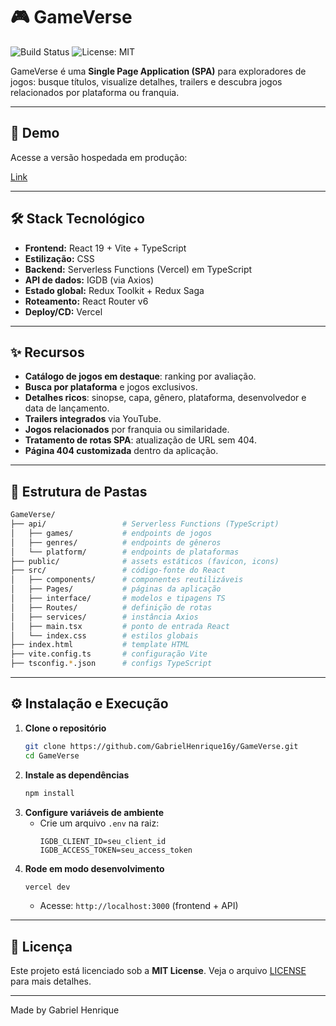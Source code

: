 # 🎮 GameVerse

![Build Status](https://img.shields.io/badge/https%3A%2F%2Fvercel.com%2Fgabrielhjlcs-projects%2Fgame-verse) ![License: MIT](https://img.shields.io/badge/License-MIT-blue.svg)

GameVerse é uma **Single Page Application (SPA)** para exploradores de jogos: busque títulos, visualize detalhes, trailers e descubra jogos relacionados por plataforma ou franquia.

---

## 🔗 Demo

Acesse a versão hospedada em produção:

[Link](https://gameverse-omega.vercel.app)

---

## 🛠️ Stack Tecnológico

- **Frontend:** React 19 + Vite + TypeScript
- **Estilização:** CSS
- **Backend:** Serverless Functions (Vercel) em TypeScript
- **API de dados:** IGDB (via Axios)
- **Estado global:** Redux Toolkit + Redux Saga
- **Roteamento:** React Router v6
- **Deploy/CD:** Vercel

---

## ✨ Recursos

- **Catálogo de jogos em destaque**: ranking por avaliação.
- **Busca por plataforma** e jogos exclusivos.
- **Detalhes ricos**: sinopse, capa, gênero, plataforma, desenvolvedor e data de lançamento.
- **Trailers integrados** via YouTube.
- **Jogos relacionados** por franquia ou similaridade.
- **Tratamento de rotas SPA**: atualização de URL sem 404.
- **Página 404 customizada** dentro da aplicação.

---

## 📂 Estrutura de Pastas

```bash
GameVerse/
├── api/                 # Serverless Functions (TypeScript)
│   ├── games/           # endpoints de jogos
│   ├── genres/          # endpoints de gêneros
│   └── platform/        # endpoints de plataformas
├── public/              # assets estáticos (favicon, icons)
├── src/                 # código-fonte do React
│   ├── components/      # componentes reutilizáveis
│   ├── Pages/           # páginas da aplicação
│   ├── interface/       # modelos e tipagens TS
│   ├── Routes/          # definição de rotas
│   ├── services/        # instância Axios
│   ├── main.tsx         # ponto de entrada React
│   └── index.css        # estilos globais
├── index.html           # template HTML
├── vite.config.ts       # configuração Vite
├── tsconfig.*.json      # configs TypeScript
```

---

## ⚙️ Instalação e Execução

1. **Clone o repositório**
   ```bash
   git clone https://github.com/GabrielHenrique16y/GameVerse.git
   cd GameVerse
   ```
2. **Instale as dependências**
   ```bash
   npm install
   ```
3. **Configure variáveis de ambiente**
   - Crie um arquivo `.env` na raiz:
     ```dotenv
     IGDB_CLIENT_ID=seu_client_id
     IGDB_ACCESS_TOKEN=seu_access_token
     ```
4. **Rode em modo desenvolvimento**
   ```bash
   vercel dev
   ```
   - Acesse: `http://localhost:3000` (frontend + API)

---

## 📄 Licença

Este projeto está licenciado sob a **MIT License**. Veja o arquivo [LICENSE](LICENSE) para mais detalhes.

---

Made by Gabriel Henrique

